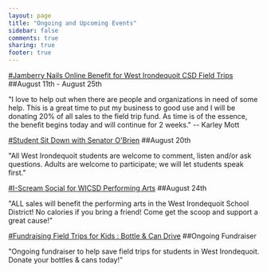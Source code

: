 ```yaml
---
layout: page
title: "Ongoing and Upcoming Events"
sidebar: false
comments: true
sharing: true
footer: true
---
```


<a href="https://www.facebook.com/events/356813901110308/?ref=4">
#Jamberry Nails Online Benefit for West Irondequoit CSD Field Trips</a>
##August 11th - August 25th

"I love to help out when there are people and organizations in need of some help. This is a great time to put my business to good use and I will be donating 20% of all sales to the field trip fund. As time is of the essence, the benefit begins today and will continue for 2 weeks." -- Karley Mott  
  


<a href="https://www.facebook.com/events/1479729095608378">
#Student Sit Down with Senator O'Brien</a>
##August 20th

"All West Irondequoit students are welcome to comment, listen and/or ask questions. Adults are welcome to participate; we will let students speak first."
  


<a href="https://www.facebook.com/events/1468810450041832/?ref=4">
#I-Scream Social for WICSD Performing Arts</a>
##August 24th

"ALL sales will benefit the performing arts in the West Irondequoit School District! No calories if you bring a friend! Come get the scoop and support a great cause!"  
  

<a href="http://wisefieldtrips.blogspot.com/2014/08/the-field-trip-committee-met-and-had.html">
#Fundraising Field Trips for Kids : Bottle & Can Drive</a>
##Ongoing Fundraiser

"Ongoing fundraiser to help save field trips for students in West Irondequoit. Donate your bottles & cans today!"
